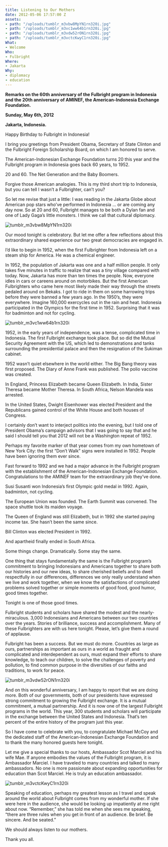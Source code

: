 ```yaml
---
title: Listening to Our Mothers
date: 2012-05-06 17:57:00 Z
assets:
- path: "/uploads/tumblr_m3vbw8MpYN1rn320i.jpg"
- path: "/uploads/tumblr_m3vc1ww64b1rn320i.jpg"
- path: "/uploads/tumblr_m3vdw52rON1rn320i.jpg"
- path: "/uploads/tumblr_m3vctcKwyC1rn320i.jpg"
What:
- Welcome
Who:
- Fulbright
Where:
- Jakarta
Why:
- diplomacy
- education
---
```


**Remarks on the 60th anniversary of the Fulbright program in Indonesia and the 20th anniversary of AMINEF, the American-Indonesia Exchange Foundation.**

**Sunday, May 6th, 2012**

**Jakarta, Indonesia.**

Happy Birthday to Fulbright in Indonesia! 

I bring you greetings from President Obama, Secretary of State Clinton and the Fulbright Foreign Scholarship Board, on which I am honored to serve.

The American-Indonesian Exchange Foundation turns 20 this year and the Fulbright program in Indonesia goes back 60 years, to 1952.

20 and 60. The Net Generation and the Baby Boomers. 

Forgive those American analogies. This is my third short trip to Indonesia, but you can tell I wasn’t a Fulbrighter, can’t you? 

So let me revise that just a little:  I was reading in the Jakarta Globe about American pop stars who’ve performed in Indonesia … or are coming any day now.  So at 20 and 60, Fulbright manages to be both a Dylan fan and one of Lady Gaga’s little monsters. I think we call that cultural diplomacy.

![tumblr_m3vbw8MpYN1rn320i](/uploads/tumblr_m3vbw8MpYN1rn320i.jpg) 

Our mood tonight is celebratory. But let me offer a few reflections about this extraordinary shared experience our two great democracies are engaged in.

I’d like to begin in 1952, when the first Fulbrighter from Indonesia left on a steam ship for America. He was a chemical engineer.

In 1952, the population of Jakarta was one and a half million people. It only takes five minutes in traffic to realize that was a tiny village compared with today.  Now, Jakarta has more than ten times the people.  Now, everyone idles in cars or careens around on motorbikes. But the first American Fulbrighters who came here most likely made their way through the streets pedaled around on Bekaks.  I got to ride in them on some harrowing trips before they were banned a few years ago. In the 1950’s, they were everywhere. Imagine 160,000 exercycles out in the rain and heat. Indonesia participated in the Olympics for the first time in 1952.  Surprising that it was for badminton and not for cycling.

![tumblr_m3vc1ww64b1rn320i](/uploads/tumblr_m3vc1ww64b1rn320i.jpg) 

1952, in the early years of independence, was a tense, complicated time in Indonesia. The first Fulbright exchange took place. But so did the Mutual Security Agreement with the US, which led to demonstrations and tanks surrounding the presidential palace and then the resignation of the Sukiman cabinet.

1952 wasn’t quiet elsewhere in the world either.  The Big Bang theory was first proposed.  The Diary of Anne Frank was published. The polio vaccine was created.

In England, Princess Elizabeth became Queen Elizabeth. In India, Sister Theresa became Mother Theresa. In South Africa, Nelson Mandela was arrested.

In the United States, Dwight Eisenhower was elected President and the Republicans gained control of the White House and both houses of Congress. 

I certainly don’t want to interject politics into the evening, but I told one of President Obama’s campaign advisors that I was going to say that and he said I should tell you that 2012 will not be a Washington repeat of 1952.

Perhaps my favorite marker of that year comes from my own hometown of New York City: the first “Don’t Walk” signs were installed in 1952. People have been ignoring them ever since. 

Fast forward to 1992 and we had a major advance in the Fulbright program with the establishment of the American-Indonesian Exchange Foundation. Congratulations to the AMINEF team for the extraordinary job they’ve done.

Susi Susanti won Indonesia’s first Olympic gold medal in 1992.  Again, badminton, not cycling.

The European Union was founded. The Earth Summit was convened.  The space shuttle took its maiden voyage.

The Queen of England was still Elizabeth, but in 1992 she started paying income tax.  She hasn’t been the same since. 

Bill Clinton was elected President in 1992.

And apartheid finally ended in South Africa.

Some things change. Dramatically. Some stay the same.

One thing that stays fundamentally the same is the Fulbright program’s commitment to bringing Indonesians and Americans together to share both our histories and our new ideas, to share cherished beliefs and to dwell respectfully in our differences, differences we only really understand when we live and work together, when we know the satisfactions of complicated problems solved together or simple moments of good food, good humor, good times together.

Tonight is one of those good times. 

Fulbright students and scholars have shared the modest and the nearly-miraculous. 3,000 Indonesians and Americans between our two countries over the years.  Stories of brilliance, success and accomplishment.  Many of these Fulbrighters are with us here tonight.  Please, let’s give them a round of applause. 

Fulbright has been a success. But we must do more.  Countries as large as ours, partnerships as important as ours in a world as fraught and complicated and interdependent as ours, must expand their efforts to share knowledge, to teach our children, to solve the challenges of poverty and pollution, to find common purpose in the diversities of our faiths and traditions, to work for peace.

![tumblr_m3vdw52rON1rn320i](/uploads/tumblr_m3vdw52rON1rn320i.jpg) 

And on this wonderful anniversary, I am happy to report that we are doing more. Both of our governments, both of our presidents have expressed strong commitment to growing the Fulbright exchange.  It is a mutual commitment, a mutual partnership.  And it is now one of the largest Fulbright programs in the world.  This year, 300 students and scholars will participate in the exchange between the United States and Indonesia.  That’s ten percent of the entire history of the program just this year.

So I have come to celebrate with you, to congratulate Michael McCoy and the dedicated staff of the American-Indonesian Exchange Foundation and to thank the many honored guests here tonight. 

Let me give a special thanks to our hosts, Ambassador Scot Marciel and his wife Mae. If anyone embodies the values of the Fulbright program, it is Ambassador Marciel.  I have traveled to many countries and talked to many ambassadors.  No one is more passionate about expanding opportunities for education than Scot Marciel.  He is truly an education ambassador.

![tumblr_m3vctcKwyC1rn320i](/uploads/tumblr_m3vctcKwyC1rn320i.jpg) 

Speaking of education, perhaps my greatest lesson as I travel and speak around the world about Fulbright comes from my wonderful mother.  If she were here in the audience, she would be looking up impatiently at me right about now.  “Remember,” she has told me when she sees me speaking, “there are three rules when you get in front of an audience.  Be brief. Be sincere. And be seated.”

We should always listen to our mothers.

Thank you all.

